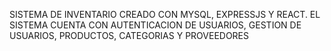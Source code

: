 SISTEMA DE INVENTARIO CREADO CON MYSQL, EXPRESSJS Y REACT. EL SISTEMA CUENTA CON AUTENTICACION DE USUARIOS, GESTION DE USUARIOS, PRODUCTOS, CATEGORIAS Y PROVEEDORES
